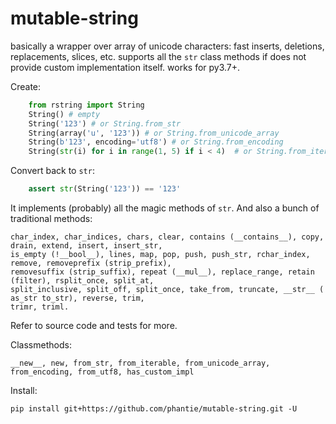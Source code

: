 # mutable-string

basically a wrapper over array of unicode characters: fast inserts, deletions, replacements, slices, etc. supports all the `str` class methods if does not provide custom implementation itself. works for py3.7+. 

Create:

```python
    from rstring import String
    String() # empty
    String('123') # or String.from_str
    String(array('u', '123')) # or String.from_unicode_array
    String(b'123', encoding='utf8') # or String.from_encoding
    String(str(i) for i in range(1, 5) if i < 4)  # or String.from_iterable
```

Convert back to `str`:
```python
    assert str(String('123')) == '123'
```
It implements (probably) all the magic methods of `str`. And also a bunch of traditional methods:

    char_index, char_indices, chars, clear, contains (__contains__), copy, drain, extend, insert, insert_str, 
    is_empty (!__bool__), lines, map, pop, push, push_str, rchar_index, remove, removeprefix (strip_prefix), 
    removesuffix (strip_suffix), repeat (__mul__), replace_range, retain (filter), rsplit_once, split_at,
    split_inclusive, split_off, split_once, take_from, truncate, __str__ ( as_str to_str), reverse, trim,
    trimr, triml.
Refer to source code and tests for more.

Classmethods:

    __new__, new, from_str, from_iterable, from_unicode_array, from_encoding, from_utf8, has_custom_impl
    
Install:

    pip install git+https://github.com/phantie/mutable-string.git -U

